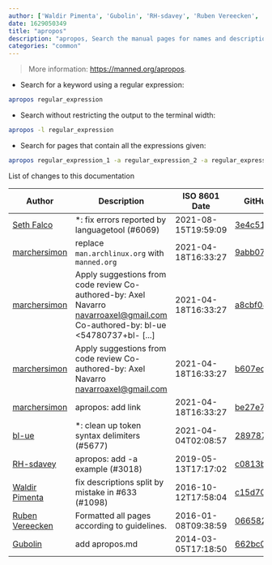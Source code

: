 ```yaml
---
author: ['Waldir Pimenta', 'Gubolin', 'RH-sdavey', 'Ruben Vereecken', 'bl-ue', 'Seth Falco', 'marchersimon']
date: 1629050349
title: "apropos"
description: "apropos, Search the manual pages for names and descriptions."
categories: "common"
---
```

> More information: <https://manned.org/apropos>.

- Search for a keyword using a regular expression:

```bash
apropos regular_expression
```

- Search without restricting the output to the terminal width:

```bash
apropos -l regular_expression
```

- Search for pages that contain all the expressions given:

```bash
apropos regular_expression_1 -a regular_expression_2 -a regular_expression_3
```
List of changes to this documentation


Author | Description | ISO 8601 Date | GitHub link
------|-----|-----|-----
[Seth Falco](mailto:seth@falco.fun) | *: fix errors reported by languagetool (#6069) | 2021-08-15T19:59:09 | [3e4c519004a4](https://github.com/tldr-pages/tldr/commit/3e4c519004a471c861cdc609fd7239ee3355671c)
[marchersimon](mailto:marchersimon@zohomail.eu) | replace `man.archlinux.org` with `manned.org` | 2021-04-18T16:33:27 | [9abb079afb69](https://github.com/tldr-pages/tldr/commit/9abb079afb6972f3de61a30e1b3fb849ad4b68d9)
[marchersimon](mailto:50295997+marchersimon@users.noreply.github.com) | Apply suggestions from code review Co-authored-by: Axel Navarro <navarroaxel@gmail.com> Co-authored-by: bl-ue <54780737+bl- [...] | 2021-04-18T16:33:27 | [a8cbf084db1c](https://github.com/tldr-pages/tldr/commit/a8cbf084db1c27995da74db5833681eaea87dbfb)
[marchersimon](mailto:50295997+marchersimon@users.noreply.github.com) | Apply suggestions from code review Co-authored-by: Axel Navarro <navarroaxel@gmail.com> | 2021-04-18T16:33:27 | [b607ecb4d79c](https://github.com/tldr-pages/tldr/commit/b607ecb4d79c009f43e017a58d2b5b797fdaf3bd)
[marchersimon](mailto:marchersimon@zohomail.eu) | apropos: add link | 2021-04-18T16:33:27 | [be27e77a15b5](https://github.com/tldr-pages/tldr/commit/be27e77a15b529484e2896262d2bc563a3585f21)
[bl-ue](mailto:54780737+bl-ue@users.noreply.github.com) | *: clean up token syntax delimiters (#5677) | 2021-04-04T02:08:57 | [289787c7e8c1](https://github.com/tldr-pages/tldr/commit/289787c7e8c1177742d23004198253154fe50c3c)
[RH-sdavey](mailto:32485509+RH-sdavey@users.noreply.github.com) | apropos: add -a example (#3018) | 2019-05-13T17:17:02 | [c0813b29fe66](https://github.com/tldr-pages/tldr/commit/c0813b29fe664d6b6d9875c336c75cb80c5d3619)
[Waldir Pimenta](mailto:waldyrious@gmail.com) | fix descriptions split by mistake in #633 (#1098) | 2016-10-12T17:58:04 | [c15d705d4007](https://github.com/tldr-pages/tldr/commit/c15d705d4007cc9adfa737a0ec6b88bef56656a8)
[Ruben Vereecken](mailto:rubenvereecken@gmail.com) | Formatted all pages according to guidelines. | 2016-01-08T09:38:59 | [066582e8eab5](https://github.com/tldr-pages/tldr/commit/066582e8eab57bce9861cc8d379e158d61f1cc95)
[Gubolin](mailto:gubolin@fantasymail.de) | add apropos.md | 2014-03-05T17:18:50 | [662bc05ca8fb](https://github.com/tldr-pages/tldr/commit/662bc05ca8fbb857653c02da25718b689f4ed3b0)

